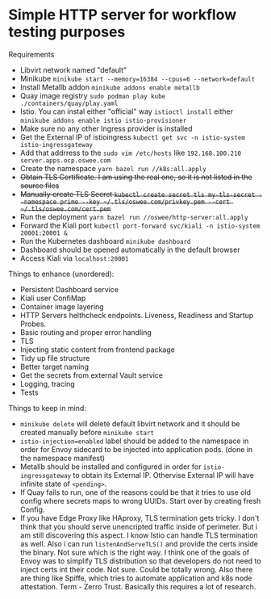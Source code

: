 # Simple HTTP server for workflow testing purposes

Requirements

- Libvirt network named "default"
- Minikube `minikube start --memory=16384 --cpus=6 --network=default`
- Install Metallb addon `minikube addons enable metallb`
- Quay image registry `sudo podman play kube ./containers/quay/play.yaml`
- Istio. You can instal either "official" way `istioctl install` either `minikube addons enable istio istio-provisioner`
- Make sure no any other Ingress provider is installed
- Get the External IP of istioingress `kubectl get svc -n istio-system istio-ingressgateway`
- Add that addrress to the `sudo vim /etc/hosts` like `192.168.100.210 server.apps.ocp.oswee.com`
- Create the namespace `yarn bazel run //k8s:all.apply`
- ~~Obtain TLS Certificate. I am using the real one, so it is not listed in the source files~~
- ~~Manually create TLS Secret `kubectl create secret tls my-tls-secret --namespace prime --key ~/.tls/oswee.com/privkey.pem --cert ~/.tls/oswee.com/cert.pem`~~
- Run the deployment `yarn bazel run //oswee/http-server:all.apply`
- Forward the Kiali port `kubectl port-forward svc/kiali -n istio-system 20001:20001 &`
- Run the Kubernetes dashboard `minikube dashboard`
- Dashboard should be opened automatically in the default browser
- Access Kiali via `localhost:20001`

Things to enhance (unordered):

- Persistent Dashboard service
- Kiali user ConfiMap
- Container image layering
- HTTP Servers helthcheck endpoints. Liveness, Readiness and Startup Probes.
- Basic routing and proper error handling
- TLS
- Injecting static content from frontend package
- Tidy up file structure
- Better target naming
- Get the secrets from external Vault service
- Logging, tracing
- Tests

Things to keep in mind:

- `minikube delete` will delete default libvirt network and it should be created manually before `minikube start`
- `istio-injection=enabled` label should be added to the namespace in order for Envoy sidecard to be injected into application pods. (done in the namespace manifest)
- Metallb should be installed and configured in order for `istio-ingressgateway` to obtain its External IP. Othervise External IP will have infinite state of `<pending>`.
- If Quay fails to run, one of the reasons could be that it tries to use old config where secrets maps to wrong UUIDs. Start over by creating fresh Config.
- If you have Edge Proxy like HAproxy, TLS termination gets tricky. I don't think that you should serve unencripted traffic inside of perimeter.
  But i am still discovering this aspect. I know Istio can handle TLS termination as well. Also i can run `listenAndServeTLS()` and provide the certs inside the binary.
  Not sure which is the right way. I think one of the goals of Envoy was to simplify TLS distribution so that developers do not need to inject certs int their code.
  Not sure. Could be totally wrong. Also there are thing like Spiffe, which tries to automate application and k8s node attestation. Term - Zerro Trust. Basically this
  requires a lot of research.
